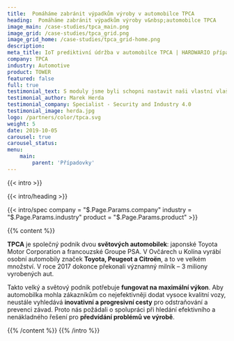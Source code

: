 ```yaml
---
title:  Pomáháme zabránit výpadkům výroby v automobilce TPCA
heading:  Pomáháme zabránit výpadkům výroby v&nbsp;automobilce TPCA
image_main: /case-studies/tpca_main.png
image_grid: /case-studies/tpca_grid.png
image_grid_home: /case-studies/tpca_grid-home.png
description:
meta_title: IoT prediktivní údržba v automobilce TPCA | HARDWARIO případová studie
company: TPCA
industry: Automotive
product: TOWER
featured: false
full: true
testimonial_text: S moduly jsme byli schopni nastavit naši vlastní vlaštovku Průmyslu 4.0 už za pár dní. A ušetřilo nám to čas i peníze.
testimonial_author: Marek Herda
testimonial_company: Specialist - Security and Industry 4.0
testimonial_image: herda.jpg
logo: /partners/color/tpca.svg
weight: 5
date: 2019-10-05
carousel: true
carousel_status: 
menu:
    main:
        parent: 'Případovky'
---
```


{{< intro >}}

{{< intro/heading >}}

{{< intro/spec company = "$.Page.Params.company" industry = "$.Page.Params.industry" product = "$.Page.Params.product" >}}

{{% content %}}

**TPCA** je společný podnik dvou **světových automobilek**: japonské Toyota Motor Corporation a francouzské Groupe PSA. V Ovčárech u Kolína vyrábí osobní automobily značek **Toyota, Peugeot a Citroën**, a to ve velkém množství. V roce 2017 dokonce překonali významný milník – 3 miliony vyrobených aut.

Takto velký a světový podnik potřebuje **fungovat na maximální výkon**. Aby automobilka mohla zákazníkům co nejefektivněji dodat vysoce kvalitní vozy, neustále vyhledává **inovativní a progresivní cesty** pro odstraňování a prevenci závad. Proto nás požádali o spolupráci při hledání efektivního a nenákladného řešení pro **předvídání problémů ve výrobě**.

{{% /content %}}
{{% /intro %}}
